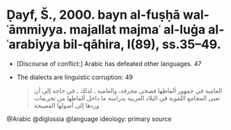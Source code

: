 # Ḍayf, Š., 2000. bayn al-fuṣḥā wal-ʿāmmiyya.  majallat majmaʿ al-luġa al-ʿarabiyya bil-qāhira, I(89), ss.35–49.

- [Discourse of conflict:] Arabic has defeated other languages. 47

- The dialects are linguistic corruption: 49

    > العامية في جمهور ألفاظها فصحى محرفة، والعامية ـ لذلك ـ في حاجة إلى أن تعنى المجامع اللغوية في البلاد العربية بدراسة ما داخل ألفاظها من تحريفات وردها إلى أصولها الفصيحة

@Arabic
@diglossia
@language ideology: primary source
